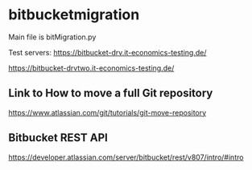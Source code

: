 # bitbucketmigration
Main file is bitMigration.py

Test servers: 
https://bitbucket-drv.it-economics-testing.de/

https://bitbucket-drvtwo.it-economics-testing.de/

## Link to How to move a full Git repository
https://www.atlassian.com/git/tutorials/git-move-repository

## Bitbucket REST API
https://developer.atlassian.com/server/bitbucket/rest/v807/intro/#intro
